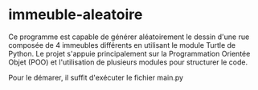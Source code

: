 # immeuble-aleatoire
Ce programme est capable de générer aléatoirement le dessin d'une rue composée de 4 immeubles différents en utilisant le module Turtle de Python. Le projet s'appuie principalement sur la Programmation Orientée Objet (POO) et l'utilisation de plusieurs modules pour structurer le code.

Pour le démarer, il suffit d'exécuter le fichier main.py
